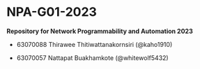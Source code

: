 # NPA-G01-2023
**Repository for Network Programmability and Automation 2023** 

- 63070088 Thirawee Thitiwattanakornsiri (@kaho1910)

- 63070057 Nattapat Buakhamkote (@whitewolf5432)